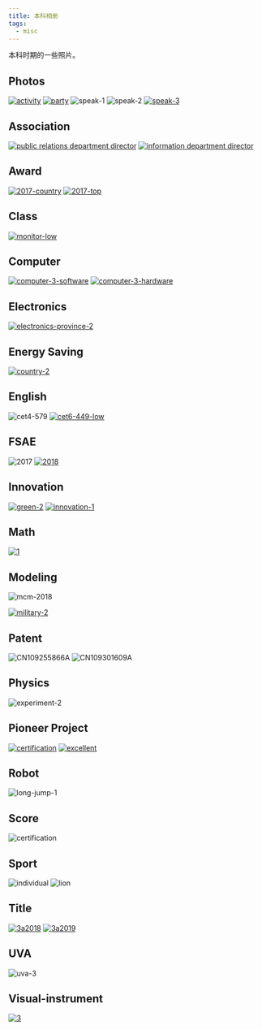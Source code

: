 ```yaml
---
title: 本科相册
tags:
  - misc
---
```


本科时期的一些照片。

## Photos

[![activity](https://user-images.githubusercontent.com/32936898/199696743-30d43442-595c-42e9-9c81-dd29bb7c4f71.jpg)](https://user-images.githubusercontent.com/32936898/199687155-cb78cc7b-2c48-4b32-b573-79a76364ed56.jpg)
[![party](https://user-images.githubusercontent.com/32936898/199696764-39f21c90-4ee5-4a3f-be75-062c34f2f634.jpg)](https://user-images.githubusercontent.com/32936898/199687216-10af9cdb-cf91-4967-9125-a3ad401e0ea2.jpg)
![speak-1](https://user-images.githubusercontent.com/32936898/199687292-3336294f-254c-4d30-a579-b7f8dfcc2166.jpg)
![speak-2](https://user-images.githubusercontent.com/32936898/199687296-ce2cf53d-d8f0-4986-b533-21078ee6573a.jpg)
[![speak-3](https://user-images.githubusercontent.com/32936898/199696529-f4735759-1dd4-49d7-93e4-77ed7b797ada.jpg)](https://user-images.githubusercontent.com/32936898/199687304-bd600747-9ce9-4a97-b938-acc8c14043c0.jpg)

## Association

[![public relations department director](https://user-images.githubusercontent.com/32936898/199689288-d7ec2c79-8d74-4598-9ab0-993fbfc443f7.jpg)](https://user-images.githubusercontent.com/32936898/199681785-04bfe2e0-07c2-4826-af0c-51ec68be144d.jpg)
[![information department director](https://user-images.githubusercontent.com/32936898/199689305-e8b01456-edff-4aa5-9586-a9568bca89cc.jpg)](https://user-images.githubusercontent.com/32936898/199681889-8aed9e45-bb81-4517-910e-d2bf7976d56a.jpg)

<!-- [![award](https://user-images.githubusercontent.com/32936898/199689298-bf4e5d99-e0d8-43e3-96d6-bfed01b634a2.jpg)](https://user-images.githubusercontent.com/32936898/199681932-73d203b2-2c52-4943-b9f1-2e139308d4a9.jpg) -->

<!-- [![certification](https://user-images.githubusercontent.com/32936898/199689304-e46ccea3-d2c7-43a5-9699-8ced6a45b58b.jpg)](https://user-images.githubusercontent.com/32936898/199682036-695efdea-73c8-4a91-b143-3858367104ef.jpg) -->

## Award

[![2017-country](https://user-images.githubusercontent.com/32936898/199690426-45e128f0-f587-4bd4-b391-18996e937dbe.jpg)](https://user-images.githubusercontent.com/32936898/199682719-ade10371-1842-4962-b0ea-46c82a69ba77.jpg)
[![2017-top](https://user-images.githubusercontent.com/32936898/199690396-b909de6f-2803-40aa-9b24-8b47e39e9119.jpg)](https://user-images.githubusercontent.com/32936898/199682588-5eac2664-5632-4a2e-9b51-a15b8678485c.jpg)

<!-- ![2016-1](https://user-images.githubusercontent.com/32936898/199682644-61852829-85c8-476f-8288-a2d0ebe91f56.jpg) -->

<!-- [![2018-1](https://user-images.githubusercontent.com/32936898/199690406-70a391cc-14c6-4f19-aa30-8ae6aac96dcd.jpg)](https://user-images.githubusercontent.com/32936898/199682638-3ab67b45-bdd2-4573-918d-3c74083067b5.jpg) -->

<!-- [![2016-3](https://user-images.githubusercontent.com/32936898/199690414-43522b23-21ba-4467-b826-5834f015ea6c.jpg)](https://user-images.githubusercontent.com/32936898/199682696-79bf2d27-b377-4c4a-bfe0-120abd7a5b57.jpg) -->

## Class

[![monitor-low](https://user-images.githubusercontent.com/32936898/199691315-4e7dbd66-7701-454c-b0be-74b1375cf0ff.jpg)](https://user-images.githubusercontent.com/32936898/199683301-d3e31c75-9b89-4ad0-9cc2-6e032cc76746.jpg)

## Computer

[![computer-3-software](https://user-images.githubusercontent.com/32936898/199691665-0143bf1d-7ccf-408f-8799-213295eaac2b.jpg)](https://user-images.githubusercontent.com/32936898/199683470-ee6e295c-3b53-497d-a3a6-c304ee3e679f.jpg)
[![computer-3-hardware](https://user-images.githubusercontent.com/32936898/199691652-be90c043-c41b-41fc-9457-633debddc34f.jpg)](https://user-images.githubusercontent.com/32936898/199683508-b238cb7c-ee19-484f-8a02-7572c7c6beb1.jpg)

<!-- ![computer-1](https://user-images.githubusercontent.com/32936898/199683500-610f0e02-91f7-46e3-b0a7-f50f189ab147.jpg) -->

<!-- ![lanqiao-cup-province-3](https://user-images.githubusercontent.com/32936898/199683521-6a50c19f-c0a6-423a-82c2-41052a2607ad.jpg) -->

## Electronics

[![electronics-province-2](https://user-images.githubusercontent.com/32936898/199692237-e8261d8f-ac1a-41e6-8712-ef1fedc43fb1.jpg)](https://user-images.githubusercontent.com/32936898/199684028-e88e3a5a-6d21-4b4a-9f09-fe182da96c49.jpg)

<!-- [![electronics-school-1](https://user-images.githubusercontent.com/32936898/199692246-7e0f840e-2052-474d-85d6-41dd64c6bee1.jpg)](https://user-images.githubusercontent.com/32936898/199684080-7c513ae1-3c86-4d9b-af9b-8f1daf8edc29.jpg) -->

<!-- [![electronics-school-2](https://user-images.githubusercontent.com/32936898/199692251-ee69118a-a886-42ce-8f6b-a5ea7021af5e.jpg)](https://user-images.githubusercontent.com/32936898/199684139-55568e68-d4e2-41e6-9277-4db68e63cefa.jpg) -->

## Energy Saving

[![country-2](https://user-images.githubusercontent.com/32936898/199693416-9ddb6aca-a443-424c-957c-88c30bcfe613.jpg)](https://user-images.githubusercontent.com/32936898/199684391-bbab565d-986f-4630-b327-46b5c33466dd.jpg)

<!-- [![country-2-all](https://user-images.githubusercontent.com/32936898/199693403-c5e9e19b-8c94-4411-affd-f1104788c480.jpg)](https://user-images.githubusercontent.com/32936898/199684438-71a187a7-d152-49e4-bf6c-fe198742b443.jpg) -->

<!-- [![province-3](https://user-images.githubusercontent.com/32936898/199693429-5135b121-2489-4f20-bbf4-a973de68f3df.jpg)](https://user-images.githubusercontent.com/32936898/199684478-fc78e7a0-35d9-4499-80d4-6863e5250704.jpg) -->

## English

![cet4-579](https://user-images.githubusercontent.com/32936898/199684672-6ac4f556-f5b8-4221-88e3-e3348a90c7b4.jpg)
[![cet6-449-low](https://user-images.githubusercontent.com/32936898/199693751-9f05b351-75fe-4c5a-a606-f36f04151073.jpg)](https://user-images.githubusercontent.com/32936898/199684680-1ad528de-bbf5-40da-b7d6-fbb99140e8c9.jpg)

## FSAE

![2017](https://user-images.githubusercontent.com/32936898/199684844-35d7474d-21cc-4751-b4ea-88c66b942dc1.jpg)
[![2018](https://user-images.githubusercontent.com/32936898/199694170-e30808e2-1608-404e-8b6b-fc222ed7ad5f.jpg)](https://user-images.githubusercontent.com/32936898/199684851-28c86d84-e857-44cc-ba6d-20a2580ee0fe.jpg)

<!-- ![2018all](https://user-images.githubusercontent.com/32936898/199684869-4c2d0e17-0bf1-4f6e-987a-48bd84b301ff.jpg) -->

<!-- ![20415](https://user-images.githubusercontent.com/32936898/199684877-fc2ef0fa-aea0-4a52-8da4-57565766edcb.jpg) -->

<!-- [![excellent](https://user-images.githubusercontent.com/32936898/199694197-3f24ecf8-5656-4893-81d2-9c0cfe713331.jpg)](https://user-images.githubusercontent.com/32936898/199684880-aa32a9ec-0127-41c1-9e59-159a96386f56.jpg) -->

## Innovation

[![green-2](https://user-images.githubusercontent.com/32936898/199694450-cd4815f8-1cd2-4e3a-9129-0b126346f692.jpg)](https://user-images.githubusercontent.com/32936898/199685048-05081537-8fb6-434c-8b07-211f2cfb67f3.jpg)
[![innovation-1](https://user-images.githubusercontent.com/32936898/199694463-0fcbde42-13e9-496d-80ca-9753332c558a.jpg)](https://user-images.githubusercontent.com/32936898/199685054-5f5547fd-a36c-4a64-b256-49429719d7d5.jpg)

<!-- [![innovation-3](https://user-images.githubusercontent.com/32936898/199694468-409182f3-6de5-4e37-a0aa-40c8ba8005a8.jpg)](https://user-images.githubusercontent.com/32936898/199685092-57ddc738-db06-41b1-a78d-8887e31bdb40.jpg) -->

## Math

[![1](https://user-images.githubusercontent.com/32936898/199695023-2b9f10c0-60e9-4a65-90b6-30c25a588305.jpg)](https://user-images.githubusercontent.com/32936898/199685269-3f8ac687-e2da-457d-ace4-b8461287ae03.jpg)

<!-- [![2](https://user-images.githubusercontent.com/32936898/199695045-c3ddb0d5-5a1b-42ff-812d-308e80db2ec9.jpg)](https://user-images.githubusercontent.com/32936898/199685371-0ffd2e51-834b-4308-8baa-9111b42a34c6.jpg) -->

<!-- ![province-3](https://user-images.githubusercontent.com/32936898/199685458-7ad72021-6f70-428c-8168-56df885fd029.jpg) -->

## Modeling

![mcm-2018](https://user-images.githubusercontent.com/32936898/199686117-29b683b2-bde1-4543-b450-ddd1e7ca6437.svg)

<!-- ![mcm-2019](https://user-images.githubusercontent.com/32936898/199686128-2e16474c-9b36-49b5-81ef-5282195af178.svg) -->

[![military-2](https://user-images.githubusercontent.com/32936898/199695446-873679f2-3f5f-42bd-ba9f-c593d47c2776.jpg)](https://user-images.githubusercontent.com/32936898/199686134-f21f8ad7-4e63-46aa-a0e2-c40af825c3d6.jpg)

<!-- [![military-3](https://user-images.githubusercontent.com/32936898/199696048-5937978c-8168-4a36-8dca-28920b8d3410.jpg)](https://user-images.githubusercontent.com/32936898/199686143-f15312ec-0c2d-4a65-ae62-e581052279f3.jpg) -->

<!-- ![mathorcup-2018](https://user-images.githubusercontent.com/32936898/199686062-b407af18-d97b-42fe-bc70-3e3de4a2926a.svg) -->

<!-- [![school2018](https://user-images.githubusercontent.com/32936898/199696063-87a58bf7-b2d7-4f8b-b914-402d45bf6aa1.jpg)](https://user-images.githubusercontent.com/32936898/199686212-032fb568-2b03-4ece-9bb3-e8c7b3bcd1fc.jpg) -->

<!-- [![teddy2018](https://user-images.githubusercontent.com/32936898/199696070-ed353c90-5cff-47e5-9c28-86d666d37328.jpg)](https://user-images.githubusercontent.com/32936898/199686396-f2084300-bb31-415f-8b7c-2d90365561bd.jpg) -->

## Patent

![CN109255866A](https://user-images.githubusercontent.com/32936898/199686932-1415057e-064d-4ec2-931d-a4044a4c3737.jpg)
![CN109301609A](https://user-images.githubusercontent.com/32936898/199686939-fd7ffd0a-2f09-4c5e-a0d6-47671f5eded8.jpg)

## Physics

![experiment-2](https://user-images.githubusercontent.com/32936898/199687415-e0e4fc3a-d214-47a0-8678-ce2407ab41ff.svg)

<!-- [![school-3](https://user-images.githubusercontent.com/32936898/199697045-82430f28-8be4-43f2-a50f-7626273293c0.jpg)](https://user-images.githubusercontent.com/32936898/199687426-79a236e5-1b89-4875-a319-b04d1ba7d756.jpg) -->

## Pioneer Project

[![certification](https://user-images.githubusercontent.com/32936898/199697237-bdf78170-444f-47dd-8f99-a6dc87a5fab4.jpg)](https://user-images.githubusercontent.com/32936898/199687521-6b4fb74c-049d-41a2-b2fe-39388512a85c.jpg)
[![excellent](https://user-images.githubusercontent.com/32936898/199697258-ab117bea-413c-4bbf-bf82-70e52cbb895f.jpg)](https://user-images.githubusercontent.com/32936898/199687541-96f1d107-c7b2-49d5-aa4b-26d17dd7a051.jpg)

## Robot

![long-jump-1](https://user-images.githubusercontent.com/32936898/199687720-98eda27e-f5af-4694-ab60-ad4d16ddedd6.svg)

## Score

![certification](https://user-images.githubusercontent.com/32936898/199687800-e88a2503-b12e-4db1-84eb-6b2919d3cca2.jpg)

## Sport

<!-- ![all](https://user-images.githubusercontent.com/32936898/199687878-3de37125-6aa6-4d69-ba0e-e9344753500e.jpg) -->

![individual](https://user-images.githubusercontent.com/32936898/199687915-8012713c-d845-4323-9ee5-49ec55b37fe4.jpg)
![lion](https://user-images.githubusercontent.com/32936898/199687920-ce09c195-4e76-45ee-b8f8-a97c4b02a612.jpg)

## Title

[![3a2018](https://user-images.githubusercontent.com/32936898/199697587-eab55490-5e37-452a-9809-496fcd81e7e8.jpg)](https://user-images.githubusercontent.com/32936898/199688001-784a3294-d091-4b19-8027-6cd157b693d9.jpg)
[![3a2019](https://user-images.githubusercontent.com/32936898/199697629-3dad558b-7098-4e4c-bde6-ef43f66b1d20.jpg)](https://user-images.githubusercontent.com/32936898/199688075-f7168ce7-779d-4796-bb7b-04403b1d5bdd.jpg)

<!-- [![scientic](https://user-images.githubusercontent.com/32936898/199697643-b6f180bc-8c47-43e8-a03a-c1d8f424d89e.jpg)](https://user-images.githubusercontent.com/32936898/199688124-6aa8a8c7-e69d-4316-b7ee-f3fb083c1be7.jpg) -->

## UVA

![uva-3](https://user-images.githubusercontent.com/32936898/199688365-23d4da63-418e-4e61-838a-3409bbe79dc1.jpg)

## Visual-instrument

[![3](https://user-images.githubusercontent.com/32936898/199697966-ac3c0d76-6bce-4203-a859-8b7446447f2f.jpg)](https://user-images.githubusercontent.com/32936898/199688420-b0b6afc1-053c-4943-b3c4-17c06f1c86b6.jpg)

<!-- ex: nowrap
-->
